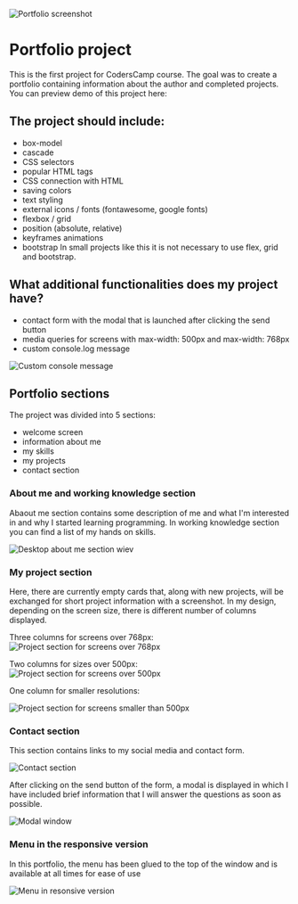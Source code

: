 ![Portfolio screenshot](github/mainDesctop.jpg)
# Portfolio project
This is the first project for CodersCamp course. The goal was to create a portfolio containing information about the author and completed projects.
You can preview demo of this project here:

## The project should include:
- box-model
- cascade
- CSS selectors
- popular HTML tags
- CSS connection with HTML
- saving colors
- text styling
- external icons / fonts (fontawesome, google fonts)
- flexbox / grid
- position (absolute, relative)
- keyframes animations
- bootstrap
In small projects like this it is not necessary to use flex, grid and bootstrap.

## What additional functionalities does my project have?
- contact form with the modal that is launched after clicking the send button
- media queries for screens with max-width: 500px and max-width: 768px
- custom console.log message

![Custom console message](github/consoleMsg.jpg)

## Portfolio sections
The project was divided into 5 sections:
- welcome screen
- information about me
- my skills
- my projects
- contact section

### About me and working knowledge section
Abaout me section contains some description of me and what I'm interested in and why I started learning programming. In working knowledge section you can find a list of my hands on skills.

![Desktop about me section wiev](github/aboutMeAndWorkingKnowledge.jpg)

### My project section
Here, there are currently empty cards that, along with new projects, will be exchanged for short project information with a screenshot.
In my design, depending on the screen size, there is different number of columns displayed. 

Three columns for screens over 768px:
![Project section for screens over 768px](github/projectsDesct.jpg)

Two columns for sizes over 500px:
![Project section for screens over 500px](github/responsiveProjectTwoColumns.jpg)

One column for smaller resolutions:

![Project section for screens smaller than 500px](github/responsiveProjectsOneColumn.jpg)

### Contact section
This section contains links to my social media and contact form.

![Contact section](github/ContactAndFooterDesct.jpg)

After clicking on the send button of the form, a modal is displayed in which I have included brief information that I will answer the questions as soon as possible.

![Modal window](github/customModal.jpg)

### Menu in the responsive version
In this portfolio, the menu has been glued to the top of the window and is available at all times for ease of use

![Menu in resonsive version](github/responsiveMainAndMenu.jpg)


